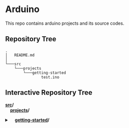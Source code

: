 # Arduino
This repo contains arduino projects and its source codes.
## Repository Tree
    .
    │   README.md
    │
    └───src
        └───projects
            └───getting-started
                    test.ino
## Interactive Repository Tree
**[src](/src)/**  
&nbsp;&nbsp;&nbsp;&nbsp;**[projects](/src/projects)/**<details>
    <summary>&nbsp;&nbsp;&nbsp;&nbsp;**[getting-started](/src/projects/getting-started)/**</summary>
&nbsp;&nbsp;&nbsp;&nbsp;&nbsp;&nbsp;&nbsp;&nbsp;**[test.ino](/src/projects/getting-started/test.ino)**
</details>
